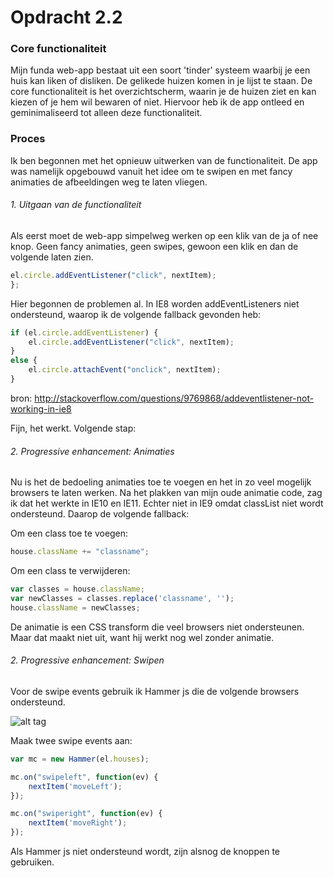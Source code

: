 # Opdracht 2.2

### Core functionaliteit
Mijn funda web-app bestaat uit een soort 'tinder' systeem waarbij je een huis kan liken of disliken. De gelikede huizen komen in je lijst te staan. De core functionaliteit is het overzichtscherm, waarin je de huizen ziet en kan kiezen of je hem wil bewaren of niet. Hiervoor heb ik de app ontleed en geminimaliseerd tot alleen deze functionaliteit.

### Proces
Ik ben begonnen met het opnieuw uitwerken van de functionaliteit. De app was namelijk opgebouwd vanuit het idee om te swipen en met fancy animaties de afbeeldingen weg te laten vliegen.

###### 1. Uitgaan van de functionaliteit
Als eerst moet de web-app simpelweg werken op een klik van de ja of nee knop. Geen fancy animaties, geen swipes, gewoon een klik en dan de volgende laten zien.

```javascript
el.circle.addEventListener("click", nextItem);
};
```

Hier begonnen de problemen al. In IE8 worden addEventListeners niet ondersteund, waarop ik de volgende fallback gevonden heb:
```javascript
if (el.circle.addEventListener) {
    el.circle.addEventListener("click", nextItem);
}
else {
	el.circle.attachEvent("onclick", nextItem);
}
```

bron: http://stackoverflow.com/questions/9769868/addeventlistener-not-working-in-ie8

Fijn, het werkt. Volgende stap:

###### 2. Progressive enhancement: Animaties
Nu is het de bedoeling animaties toe te voegen en het in zo veel mogelijk browsers te laten werken. Na het plakken van mijn oude animatie code, zag ik dat het werkte in IE10 en IE11. Echter niet in IE9 omdat classList niet wordt ondersteund. Daarop de volgende fallback:

Om een class toe te voegen:
```javascript
house.className += "classname";
```

Om een class te verwijderen:
```javascript
var classes = house.className;
var newClasses = classes.replace('classname', '');
house.className = newClasses;
```

De animatie is een CSS transform die veel browsers niet ondersteunen. Maar dat maakt niet uit, want hij werkt nog wel zonder animatie.

###### 2. Progressive enhancement: Swipen
Voor de swipe events gebruik ik Hammer js die de volgende browsers ondersteund.

![alt tag](https://github.com/RaymondKorrel/bt/opdracht2-2/static/img/hammberbs.jpg)

Maak twee swipe events aan:
```javascript
var mc = new Hammer(el.houses);

mc.on("swipeleft", function(ev) {
	nextItem('moveLeft');
});

mc.on("swiperight", function(ev) {
	nextItem('moveRight');
});
```

Als Hammer js niet ondersteund wordt, zijn alsnog de knoppen te gebruiken.
